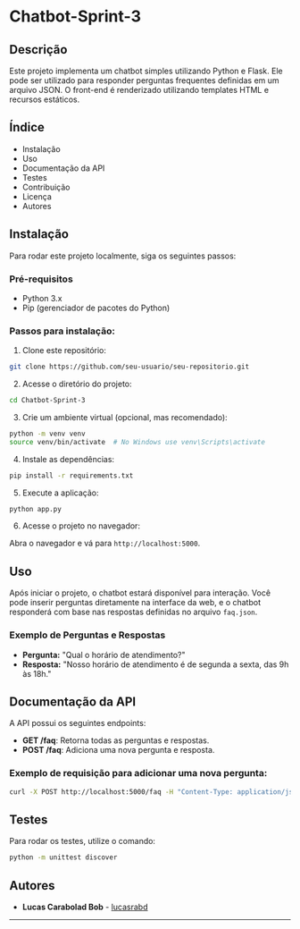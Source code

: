 # Chatbot-Sprint-3

## Descrição
Este projeto implementa um chatbot simples utilizando Python e Flask. Ele pode ser utilizado para responder perguntas frequentes definidas em um arquivo JSON. O front-end é renderizado utilizando templates HTML e recursos estáticos.

## Índice
- Instalação
- Uso
- Documentação da API
- Testes
- Contribuição
- Licença
- Autores

## Instalação
Para rodar este projeto localmente, siga os seguintes passos:

### Pré-requisitos
- Python 3.x
- Pip (gerenciador de pacotes do Python)

### Passos para instalação:

1. Clone este repositório:

```bash
git clone https://github.com/seu-usuario/seu-repositorio.git
```

2. Acesse o diretório do projeto:

```bash
cd Chatbot-Sprint-3
```

3. Crie um ambiente virtual (opcional, mas recomendado):

```bash
python -m venv venv
source venv/bin/activate  # No Windows use venv\Scripts\activate
```

4. Instale as dependências:

```bash
pip install -r requirements.txt
```

5. Execute a aplicação:

```bash
python app.py
```

6. Acesse o projeto no navegador:

Abra o navegador e vá para `http://localhost:5000`.

## Uso
Após iniciar o projeto, o chatbot estará disponível para interação. Você pode inserir perguntas diretamente na interface da web, e o chatbot responderá com base nas respostas definidas no arquivo `faq.json`.

### Exemplo de Perguntas e Respostas

- **Pergunta:** "Qual o horário de atendimento?"
- **Resposta:** "Nosso horário de atendimento é de segunda a sexta, das 9h às 18h."

## Documentação da API
A API possui os seguintes endpoints:

- **GET /faq**: Retorna todas as perguntas e respostas.
- **POST /faq**: Adiciona uma nova pergunta e resposta.

### Exemplo de requisição para adicionar uma nova pergunta:

```bash
curl -X POST http://localhost:5000/faq -H "Content-Type: application/json" -d '{"pergunta": "Qual é o número de suporte?", "resposta": "Você pode nos contatar pelo número 0800-123-456."}'
```

## Testes
Para rodar os testes, utilize o comando:

```bash
python -m unittest discover
```


## Autores
- **Lucas Carabolad Bob** - [lucasrabd](https://github.com/lucasrabd)

---

